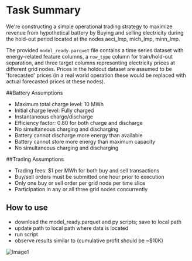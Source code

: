 # Task Summary

We're constructing a simple operational trading strategy to maximize revenue from hypothetical battery by Buying and selling electricity during the hold-out period located at the nodes aeci_lmp, mich_lmp, minn_lmp.

The provided `model_ready.parquet` file contains a time series dataset with energy-related feature columns, a `row_type` column for train/hold-out separation, and three target columns representing electricity prices at different grid nodes.  Prices in the holdout dataset are assumed to be 'forecasted' prices (in a real world operation these would be replaced with actual forecasted prices at these nodes).

##Battery Assumptions

- Maximum total charge level: 10 MWh
- Initial charge level: Fully charged
- Instantaneous charge/discharge
- Efficiency factor: 0.80 for both charge and discharge
- No simultaneous charging and discharging
- Battery cannot discharge more energy than available
- Battery cannot store more energy than maximum capacity
- No simultaneous charging and discharging

##Trading Assumptions

- Trading fees: $1 per MWh for both buy and sell transactions
- Buy/sell orders must be submitted one hour prior to execution
- Only one buy or sell order per grid node per time slice
- Participation in any or all three grid nodes concurrently

## How to use
- download the model_ready.parquet and py scripts; save to local path
- update path to local path where data is located
- run script
- observe results similar to (cumulative profit should be ~$10K)

![Image1](https://github.com/romilan24/Multi-Battery-Storage-Optimization/blob/main/Buy_Sell_Cumulative_Profit.png)
